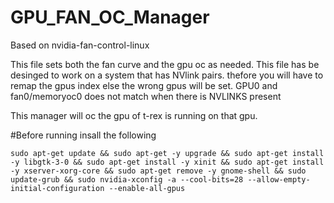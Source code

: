 # GPU_FAN_OC_Manager
Based on nvidia-fan-control-linux

This file sets both the fan curve and the gpu oc as needed.
This file has be desinged to work on a system that has NVlink pairs. thefore you will have to remap the gpus index else the wrong gpus will be set. GPU0 and fan0/memoryoc0 does not match when there is NVLINKS present

This manager will oc the gpu of t-rex is running on that gpu.

#Before running insall the following 
``` 
sudo apt-get update && sudo apt-get -y upgrade && sudo apt-get install -y libgtk-3-0 && sudo apt-get install -y xinit && sudo apt-get install -y xserver-xorg-core && sudo apt-get remove -y gnome-shell && sudo update-grub && sudo nvidia-xconfig -a --cool-bits=28 --allow-empty-initial-configuration --enable-all-gpus
```
